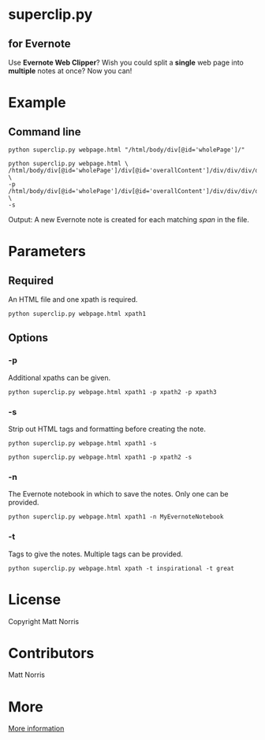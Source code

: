 # superclip.py 
## for Evernote

Use **Evernote Web Clipper**? Wish you could split a **single** web page into **multiple** notes at once? Now you can!

# Example

## Command line

	python superclip.py webpage.html "/html/body/div[@id='wholePage']/"

    python superclip.py webpage.html \
    /html/body/div[@id='wholePage']/div[@id='overallContent']/div/div/div/div[2]/span/@class \
    -p /html/body/div[@id='wholePage']/div[@id='overallContent']/div/div/div/div[2]/a \
    -s

Output: A new Evernote note is created for each matching *span* in the file.

# Parameters 

## Required 

An HTML file and one xpath is required. 

    python superclip.py webpage.html xpath1

## Options

### -p 

Additional xpaths can be given. 

    python superclip.py webpage.html xpath1 -p xpath2 -p xpath3

### -s 
Strip out HTML tags and formatting before creating the note. 

    python superclip.py webpage.html xpath1 -s

    python superclip.py webpage.html xpath1 -p xpath2 -s

### -n 
The Evernote notebook in which to save the notes. Only one can be provided. 

    python superclip.py webpage.html xpath1 -n MyEvernoteNotebook

### -t 
Tags to give the notes. Multiple tags can be provided. 

    python superclip.py webpage.html xpath -t inspirational -t great

# License 

Copyright Matt Norris

# Contributors

Matt Norris

# More 
[More information](http://wraithmonster.com "Click for m****ore information")